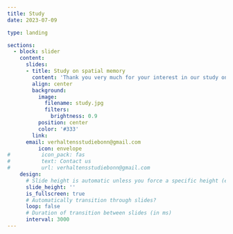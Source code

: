 ```yaml
---
title: Study
date: 2023-07-09

type: landing

sections:
  - block: slider
    content:
      slides:
      - title: Study on spatial memory
        content: 'Thank you very much for your interest in our study on spatial memory! Please send us an email to make an appointment at a date and time that works best for you.'
        align: center
        background:
          image:
            filename: study.jpg
            filters:
              brightness: 0.9
          position: center
          color: '#333'
        link:
	  email: verhaltensstudiebonn@gmail.com
          icon: envelope
#          icon_pack: fas
#          text: Contact us
#          url: verhaltensstudiebonn@gmail.com
    design:
      # Slide height is automatic unless you force a specific height (e.g. '400px')
      slide_height: ''
      is_fullscreen: true
      # Automatically transition through slides?
      loop: false
      # Duration of transition between slides (in ms)
      interval: 3000
---
```

